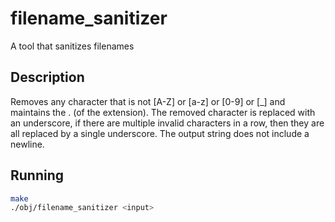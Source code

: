 # filename_sanitizer
A tool that sanitizes filenames

## Description
Removes any character that is not [A-Z] or [a-z] or [0-9] or [_] and maintains the . (of the extension). The removed character is replaced with an underscore, if there are multiple invalid characters in a row, then they are all replaced by a single underscore. The output string does not include a newline.

## Running
```bash
make
./obj/filename_sanitizer <input>
```
